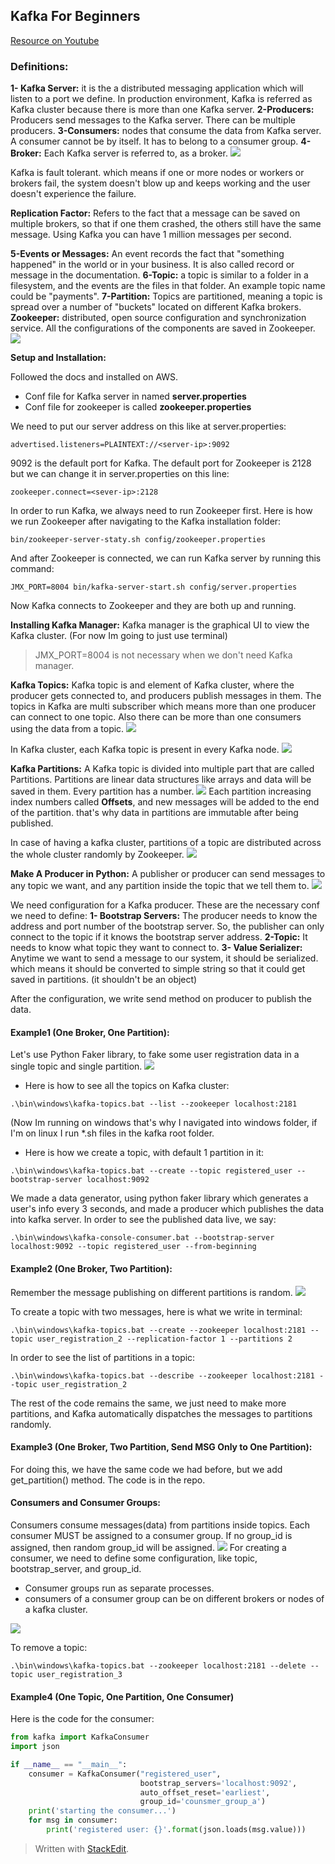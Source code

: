 
## Kafka For Beginners
[Resource on Youtube](https://youtu.be/Hl61x0s3yeQ)

### Definitions:
**1- Kafka Server:** it is the a distributed messaging application which will listen to a port we define. In production environment, Kafka is referred as Kafka cluster because there is more than one Kafka server.
**2-Producers:** Producers send messages to the Kafka server. There can be multiple producers.
**3-Consumers:** nodes that consume the data from Kafka server. A consumer cannot be by itself. It has to belong to a consumer group.
 **4-Broker:** Each Kafka server is referred to, as a broker.
<img src="kafka-cluster.JPG">

Kafka is fault tolerant. which means if one or more nodes or workers or brokers fail, the system doesn't blow up and keeps working and the user doesn't experience the failure.

**Replication Factor:** Refers to the fact that a message can be saved on multiple brokers, so that if one them crashed, the others still have the same message. 
Using Kafka you can have 1 million messages per second.

**5-Events or Messages:** An event records the fact that "something happened" in the world or in your business. It is also called record or message in the documentation. 
**6-Topic:** a topic is similar to a folder in a filesystem, and the events are the files in that folder. An example topic name could be "payments".
**7-Partition:** Topics are partitioned, meaning a topic is spread over a number of "buckets" located on different Kafka brokers.
**Zookeeper:** distributed, open source configuration and synchronization service. All the configurations of the components are saved in Zookeeper.
<img src="architecture.JPG">

**Setup and Installation:**

Followed the docs and installed on AWS. 

- Conf file for Kafka server in named **server.properties**
- Conf file for zookeeper is called **zookeeper.properties**

We need to put our server address on this like at server.properties:
```
advertised.listeners=PLAINTEXT://<server-ip>:9092
```
9092 is the default port for Kafka. The default port for Zookeeper is 2128 but we can change it in server.properties on this line:
```
zookeeper.connect=<sever-ip>:2128
```
In order to run Kafka, we always need to run Zookeeper first. Here is how we run Zookeeper after navigating to the Kafka installation folder:
```
bin/zookeeper-server-staty.sh config/zookeeper.properties
```
And after Zookeeper is connected, we can run Kafka server by running this command:
```
JMX_PORT=8004 bin/kafka-server-start.sh config/server.properties
```
Now Kafka connects to Zookeeper and they are both up and running. 

**Installing Kafka Manager:** 
Kafka manager is the graphical UI to view the Kafka cluster. 
(For now Im going to just use terminal)

>JMX_PORT=8004 is not necessary when we don't need Kafka manager.

**Kafka Topics:** Kafka topic is  and element of Kafka cluster, where the producer gets connected to, and producers publish messages in them. 
The topics in Kafka are multi subscriber which means more than one producer can connect to one topic. Also there can be more than one consumers using the data from a topic.
<img src="topics-multi-subscriber.JPG">

In Kafka cluster, each Kafka topic is present in every Kafka node.
<img src="topic-logic.JPG">

**Kafka Partitions:**  A Kafka topic is divided into multiple part that are called Partitions. Partitions are linear data structures like arrays and data will be saved in them. Every partition has a number.
<img src="partitions.JPG">
Each partition increasing index numbers called **Offsets**, and new messages will be added to the end of the partition. that's why data in partitions are immutable after being published.

In case of having a kafka cluster, partitions of a topic are distributed across the whole cluster randomly by Zookeeper. 
<img src="partition-distribution.JPG">

**Make A Producer in Python:**
A publisher or producer can send messages to any topic we want, and any partition inside the topic that we tell them to.
<img src="publisher-to-partition.JPG">

We need configuration for a Kafka producer. These are the necessary conf we need to define:
**1- Bootstrap Servers:** The producer needs to know the address and port number of the bootstrap server. So, the publisher can only connect to the topic if it knows the bootstrap server address.
**2-Topic:** It needs to know what topic they want to connect to.
**3- Value Serializer:** Anytime we want to send a message to our system, it should be serialized. which means it should be converted to simple string so that it could get saved in partitions. (it shouldn't be an object)

After the configuration, we write send method on producer to publish the data.
#### Example1 (One Broker, One Partition):
Let's use Python Faker library, to fake some user registration data in a single topic and single partition.
<img src="producer-example.JPG">
  
  - Here is how to see all the topics on Kafka cluster:
  ```
.\bin\windows\kafka-topics.bat --list --zookeeper localhost:2181
```
(Now Im running on windows that's why I navigated into windows folder, if I'm on linux I run *.sh files in the kafka root folder.

- Here is how we create a topic, with default 1 partition in it:
```
.\bin\windows\kafka-topics.bat --create --topic registered_user --bootstrap-server localhost:9092
```
We made a data generator, using python faker library which generates a user's info every 3 seconds, and made a producer which publishes the data into kafka server. In order to see the published data live, we say:
```
.\bin\windows\kafka-console-consumer.bat --bootstrap-server localhost:9092 --topic registered_user --from-beginning
```
#### Example2 (One Broker, Two Partition):
Remember the message publishing on different partitions is random.
<img src="random-messages.JPG">

To create a topic with two messages, here is what we write in terminal:
```
.\bin\windows\kafka-topics.bat --create --zookeeper localhost:2181 --topic user_registration_2 --replication-factor 1 --partitions 2
```
In order to see the list of partitions in a topic:
```
.\bin\windows\kafka-topics.bat --describe --zookeeper localhost:2181 --topic user_registration_2
```
The rest of the code remains the same, we just need to make more partitions, and Kafka automatically dispatches the messages to partitions randomly.

#### Example3 (One Broker, Two Partition, Send MSG Only to One Partition):
For doing this, we have the same code we had before, but we add get_partition() method. The code is in the repo.

#### Consumers and Consumer Groups:
Consumers consume messages(data) from partitions inside topics. Each consumer MUST be assigned to a consumer group. If no group_id is assigned, then random group_id will be assigned.
<img src="consumer_group.JPG">
For creating a consumer, we need to define some configuration, like topic, bootstrap_server, and group_id. 
- Consumer groups run as separate processes. 
- consumers of a consumer group can be on different brokers or nodes of a kafka cluster.
<img src="consumers_different_nodes.jpg">

To remove a topic:
```
.\bin\windows\kafka-topics.bat --zookeeper localhost:2181 --delete --topic user_registration_3
```
#### Example4 (One Topic, One Partition, One Consumer)
Here is the code for the consumer:
```python
from kafka import KafkaConsumer
import json

if __name__ == "__main__":
    consumer = KafkaConsumer("registered_user", 
                             bootstrap_servers='localhost:9092', 
                             auto_offset_reset='earliest',
                             group_id='counsmer_group_a')
    print('starting the consumer...')
    for msg in consumer:
        print('registered user: {}'.format(json.loads(msg.value)))
```





> Written with [StackEdit](https://stackedit.io/).